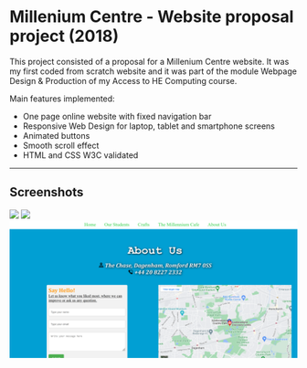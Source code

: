 # Millenium Centre - Website proposal project (2018)

This project consisted of a proposal for a Millenium Centre website. 
It was my first coded from scratch website and it was part of the module Webpage Design & Production of my Access to HE Computing course.

Main features implemented:
* One page online website with fixed navigation bar
* Responsive Web Design for laptop, tablet and smartphone screens
* Animated buttons
* Smooth scroll effect
* HTML and CSS W3C validated


---

## Screenshots
<img src="https://github.com/dosodrac/millenium_centre_project2018/blob/main/Screenshots/01.%20Homepage.png?raw=true"></img> 
<img src="https://github.com/dosodrac/millenium_centre_project2018/blob/main/Screenshots/03.%20Crafts.png?raw=true"></img> 
<img src="https://github.com/dosodrac/millenium_centre_project2018/blob/main/Screenshots/05.%20About%20us.png?raw=true"></img>
